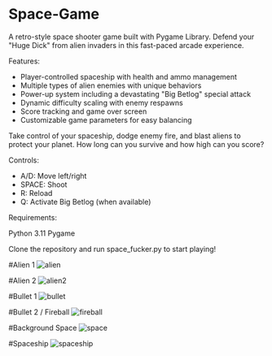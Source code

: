 # Space-Game
A retro-style space shooter game built with Pygame Library. Defend your "Huge Dick"  from alien invaders in this fast-paced arcade experience.

Features:

- Player-controlled spaceship with health and ammo management
- Multiple types of alien enemies with unique behaviors
- Power-up system including a devastating "Big Betlog" special attack
- Dynamic difficulty scaling with enemy respawns
- Score tracking and game over screen
- Customizable game parameters for easy balancing

Take control of your spaceship, dodge enemy fire, and blast aliens to protect your planet. How long can you survive and how high can you score?

Controls:

- A/D: Move left/right
- SPACE: Shoot
- R: Reload
- Q: Activate Big Betlog (when available)

Requirements:

Python 3.11
Pygame

Clone the repository and run space_fucker.py to start playing!

#Alien 1
![alien](https://github.com/user-attachments/assets/67cbba2a-1b96-4303-9153-da5a2810139e)

#Alien 2
![alien2](https://github.com/user-attachments/assets/2f97195c-f9d5-46cc-8a2a-ac5eedbb70df)

#Bullet 1
![bullet](https://github.com/user-attachments/assets/1d3d0368-4afe-46ae-b926-0a309f57df2b)

#Bullet 2 / Fireball
![fireball](https://github.com/user-attachments/assets/f8a248cf-b894-4b3b-990c-f828a9448864)

#Background Space
![space](https://github.com/user-attachments/assets/bc9ac904-c79f-4afc-9e74-3ec436d210e2)

#Spaceship
![spaceship](https://github.com/user-attachments/assets/9ec3c81e-6af3-45c4-8715-ed956329ecfe)
